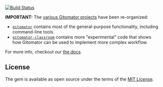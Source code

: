 

[![Build Status](https://travis-ci.org/gitomator/gitomator-classroom.svg?branch=master)](https://travis-ci.org/gitomator/gitomator-classroom)


**IMPORTANT:** The [various Gitomator projects](https://github.com/gitomator) have been re-organized:

 * [`gitomator`](https://github.com/gitomator/gitomator) contains most of the general-purpose functionality, including command-line tools.
 * [`gitomator-classroom`](https://github.com/gitomator/gitomator-classroom) contains more "experimental" code that shows how Gitomator can be used to implement more complex workflow.



For more info, checkout our [the docs](https://gitomator.github.io).


## License

The gem is available as open source under the terms of the [MIT License](http://opensource.org/licenses/MIT).
